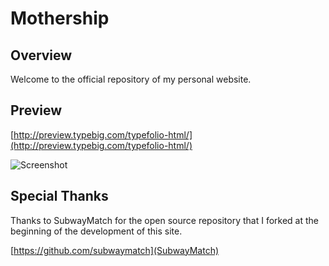 Mothership
=========

## Overview

Welcome to the official repository of my personal website.


## Preview

[http://preview.typebig.com/typefolio-html/](http://preview.typebig.com/typefolio-html/)

![Screenshot](http://preview.typebig.com/github-preview-images/typefolio_github_preview.png)



## Special Thanks

Thanks to SubwayMatch for the open source repository that I forked at the beginning of the development of this site.

[https://github.com/subwaymatch](SubwayMatch)
